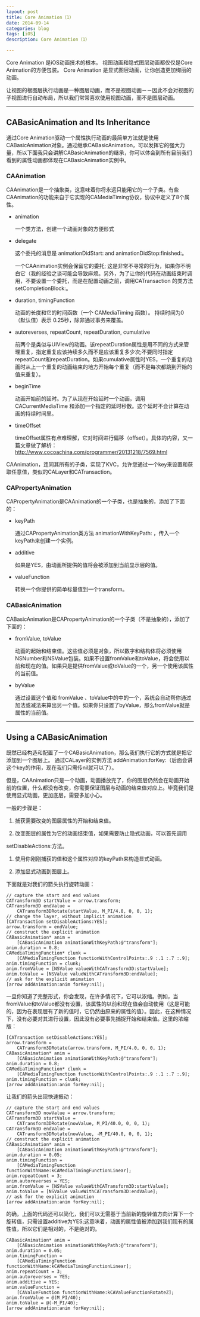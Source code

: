 ```yaml
---
layout: post
title: Core Animation（1）
date: 2014-09-14
categories: blog
tags: [iOS]
description: Core Animation（1）

---
```


Core Animation 是iOS动画技术的根本。 视图动画和隐式图层动画都仅仅是Core Animation的方便包装。 Core Animation 是显式图层动画，让你创造更加绚丽的动画。

让视图的根图层执行动画是一种图层动画，而不是视图动画－－因此不会对视图的子视图进行自动布局，所以我们常常喜欢使用视图动画，而不是图层动画。

* * *

## CABasicAnimation and Its Inheritance

通过Core Animation驱动一个属性执行动画的最简单方法就是使用CABasicAnimation对象。通过继承CABasicAnimation，可以发挥它的强大力量，所以下面我只会讲解CABasicAnimation的继承，你可以体会到所有目前我们看到的属性动画都体现在CABasicAnimation实例中。

### CAAnimation

CAAnimation是一个抽象类，这意味着你将永远只能用它的一个子类。有些CAAnimation的功能来自于它实现的CAMediaTiming协议，协议中定义了8个属性。

*   animation
    
    一个类方法，创建一个动画对象的方便形式

*   delegate
    
    这个委托的消息是 animationDidStart: and animationDidStop:finished:。
    
    一个CAAnimation实例会保留它的委托; 这是非常不寻常的行为，如果你不明白它（我的经验之谈可能会导致麻烦。另外，为了让你的代码在动画结束时调用，不要设置一个委托，而是在配置动画之前，调用CATransaction 的类方法setCompletionBlock:。

*   duration, timingFunction
    
    动画的长度和它的时间函数（一个 CAMediaTiming 函数）。 持续时间为0（默认值）表示 0.25秒，除非通过事务来覆盖。

*   autoreverses, repeatCount, repeatDuration, cumulative
    
    前两个是类似与UIView的动画。该repeatDuration属性是用不同的方式来管理重复，指定重复应该持续多久而不是应该重复多少次;不要同时指定repeatCount和repeatDuration。如果cumulative属性时YES，一个重复的动画时从上一个重复的动画结束的地方开始每个重复（而不是每次都跳到开始的值来重复）。

*   beginTime
    
    动画开始前的延时。为了从现在开始延时一个动画，调用 CACurrentMediaTime 和添加一个指定的延时秒数。这个延时不会计算在动画的持续时间里。

*   timeOffset
    
    timeOffset属性有点难理解，它对时间进行偏移（offset）。具体的内容，又一篇文章做了解析： http://www.cocoachina.com/programmer/20131218/7569.html

CAAnimation，连同其所有的子类，实现了KVC，允许您通过一个key来设置和获取任意值，类似的CALayer和CATransaction。

### CAPropertyAnimation

CAPropertyAnimation是CAAnimation的一个子类，也是抽象的，添加了下面的：

*   keyPath
    
    通过CAPropertyAnimation类方法 animationWithKeyPath: ，传入一个keyPath来创建一个实例。

*   additive
    
    如果是YES，由动画所提供的值将会被添加到当前显示层的值。

*   valueFunction
    
    转换一个你提供的简单标量值到一个transform。

### CABasicAnimation

CABasicAnimation是CAPropertyAnimation的一个子类（不是抽象的），添加了下面的：

*   fromValue, toValue
    
    动画的起始和结束值。这些值必须是对象，所以数字和结构体将必须使用NSNumber和NSValue包装。如果不设置fromValue和toValue，将会使用以前和现在的值。如果只是提供fromValue或toValue的一个，另一个使用该属性的当前值。

*   byValue
    
    通过设置这个值和 fromValue 、toValue中的中的一个，系统会自动帮你通过加法或减法来算出另一个值。如果你只设置了byValue，那么fromValue就是属性的当前值。

* * *

## Using a CABasicAnimation

既然已经构造和配置了一个CABasicAnimation，那么我们执行它的方式就是把它添加到一个图层上。 通过CALayer的实例方法 addAnimation:forKey:（后面会讲这个key的作用，现在我们只需传nil就可以了）。

但是，CAAnimation只是一个动画，动画播放完了，你的图层仍然会在动画开始前的位置，什么都没有改变，你需要保证图层与动画的结束值对应上。毕竟我们是使用显式动画，更加底层，需要多加小心。

一般的步骤是：

1.  捕获需要改变的图层属性的开始和结束值。

2.  改变图层的属性为它的动画结束值，如果需要防止隐式动画，可以首先调用

setDisableActions:方法。

1.  使用你刚刚捕获的值和这个属性对应的keyPath来构造显式动画。

2.  添加显式动画到图层上。

下面就是对我们的箭头执行旋转动画：

    // capture the start and end values
    CATransform3D startValue = arrow.transform;
    CATransform3D endValue =
        CATransform3DRotate(startValue, M_PI/4.0, 0, 0, 1);
    // change the layer, without implicit animation
    [CATransaction setDisableActions:YES];
    arrow.transform = endValue;
    // construct the explicit animation
    CABasicAnimation* anim =
        [CABasicAnimation animationWithKeyPath:@"transform"];
    anim.duration = 0.8;
    CAMediaTimingFunction* clunk =
        [CAMediaTimingFunction functionWithControlPoints:.9 :.1 :.7 :.9];
    anim.timingFunction = clunk;
    anim.fromValue = [NSValue valueWithCATransform3D:startValue];
    anim.toValue = [NSValue valueWithCATransform3D:endValue];
    // ask for the explicit animation
    [arrow addAnimation:anim forKey:nil];
    

一旦你知道了完整形式，你会发现，在许多情况下，它可以浓缩。例如，当fromValue和toValue都没有设置，该属性的以前和现在值会自动使用（这是可能的，因为在表现层有了新的值时，它仍然由原来的属性的值）。因此，在这种情况下，没有必要对其进行设置，因此没有必要事先捕捉开始和结束值。这里的浓缩版：

    [CATransaction setDisableActions:YES];
    arrow.transform =
        CATransform3DRotate(arrow.transform, M_PI/4.0, 0, 0, 1);
    CABasicAnimation* anim =
        [CABasicAnimation animationWithKeyPath:@"transform"];
    anim.duration = 0.8;
    CAMediaTimingFunction* clunk =
        [CAMediaTimingFunction functionWithControlPoints:.9 :.1 :.7 :.9];
    anim.timingFunction = clunk;
    [arrow addAnimation:anim forKey:nil];
    

让我们的箭头出现快速振动：

    // capture the start and end values
    CATransform3D nowValue = arrow.transform;
    CATransform3D startValue =
        CATransform3DRotate(nowValue, M_PI/40.0, 0, 0, 1);
    CATransform3D endValue =
        CATransform3DRotate(nowValue, -M_PI/40.0, 0, 0, 1);
    // construct the explicit animation
    CABasicAnimation* anim =
        [CABasicAnimation animationWithKeyPath:@"transform"];
    anim.duration = 0.05;
    anim.timingFunction =
        [CAMediaTimingFunction functionWithName:kCAMediaTimingFunctionLinear];
    anim.repeatCount = 3;
    anim.autoreverses = YES;
    anim.fromValue = [NSValue valueWithCATransform3D:startValue];
    anim.toValue = [NSValue valueWithCATransform3D:endValue];
    // ask for the explicit animation
    [arrow addAnimation:anim forKey:nil];
    

的确，上面的代码还可以简化，我们可以无需基于当前新的旋转值方向计算下一个旋转值，只需设置additive为YES;这意味着，动画的属性值被添加到我们现有的属性值，所以它们是相对的，不是绝对的。

    CABasicAnimation* anim =
        [CABasicAnimation animationWithKeyPath:@"transform"];
    anim.duration = 0.05;
    anim.timingFunction =
        [CAMediaTimingFunction functionWithName:kCAMediaTimingFunctionLinear];
    anim.repeatCount = 3;
    anim.autoreverses = YES;
    anim.additive = YES;
    anim.valueFunction =
        [CAValueFunction functionWithName:kCAValueFunctionRotateZ];
    anim.fromValue = @(M_PI/40);
    anim.toValue = @(-M_PI/40);
    [arrow addAnimation:anim forKey:nil];